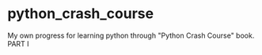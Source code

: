 # python_crash_course
My own progress for learning python through "Python Crash Course" book. PART I
